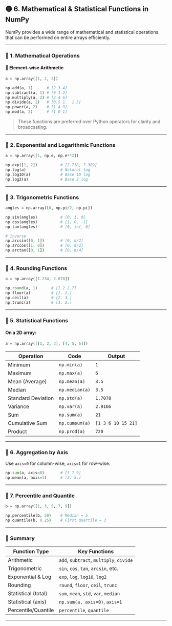 ## 🟡 **6. Mathematical & Statistical Functions in NumPy**

NumPy provides a wide range of mathematical and statistical operations that can be performed on entire arrays efficiently.

---

### 🔹 1. **Mathematical Operations**

#### 🔸 Element-wise Arithmetic

```python
a = np.array([1, 2, 3])

np.add(a, 1)      # [2 3 4]
np.subtract(a, 1) # [0 1 2]
np.multiply(a, 2) # [2 4 6]
np.divide(a, 2)   # [0.5 1.  1.5]
np.power(a, 2)    # [1 4 9]
np.mod(a, 2)      # [1 0 1]
```

> These functions are preferred over Python operators for clarity and broadcasting.

---

### 🔹 2. **Exponential and Logarithmic Functions**

```python
a = np.array([1, np.e, np.e**2])

np.exp([1, 2])          # [2.718, 7.389]
np.log(a)               # Natural log
np.log10(a)             # Base 10 log
np.log2(a)              # Base 2 log
```

---

### 🔹 3. **Trigonometric Functions**

```python
angles = np.array([0, np.pi/2, np.pi])

np.sin(angles)          # [0, 1, 0]
np.cos(angles)          # [1, 0, -1]
np.tan(angles)          # [0, inf, 0]

# Inverse
np.arcsin([0, 1])       # [0, π/2]
np.arccos([1, 0])       # [0, π/2]
np.arctan([0, 1])       # [0, π/4]
```

---

### 🔹 4. **Rounding Functions**

```python
a = np.array([1.234, 2.678])

np.round(a, 1)      # [1.2 2.7]
np.floor(a)         # [1. 2.]
np.ceil(a)          # [2. 3.]
np.trunc(a)         # [1. 2.]
```

---

### 🔹 5. **Statistical Functions**

#### On a 2D array:

```python
a = np.array([[1, 2, 3], [4, 5, 6]])
```

| Operation          | Code           | Output             |
| ------------------ | -------------- | ------------------ |
| Minimum            | `np.min(a)`    | `1`                |
| Maximum            | `np.max(a)`    | `6`                |
| Mean (Average)     | `np.mean(a)`   | `3.5`              |
| Median             | `np.median(a)` | `3.5`              |
| Standard Deviation | `np.std(a)`    | `1.7078`           |
| Variance           | `np.var(a)`    | `2.9166`           |
| Sum                | `np.sum(a)`    | `21`               |
| Cumulative Sum     | `np.cumsum(a)` | `[1 3 6 10 15 21]` |
| Product            | `np.prod(a)`   | `720`              |

---

### 🔹 6. **Aggregation by Axis**

Use `axis=0` for column-wise, `axis=1` for row-wise.

```python
np.sum(a, axis=0)       # [5 7 9]
np.mean(a, axis=1)      # [2. 5.]
```

---

### 🔹 7. **Percentile and Quantile**

```python
b = np.array([1, 3, 5, 7, 9])

np.percentile(b, 50)    # Median = 5
np.quantile(b, 0.25)    # First quartile = 3
```

---

### 📝 Summary

| Function Type       | Key Functions                           |
| ------------------- | --------------------------------------- |
| Arithmetic          | `add`, `subtract`, `multiply`, `divide` |
| Trigonometric       | `sin`, `cos`, `tan`, `arcsin`, etc.     |
| Exponential & Log   | `exp`, `log`, `log10`, `log2`           |
| Rounding            | `round`, `floor`, `ceil`, `trunc`       |
| Statistical (total) | `sum`, `mean`, `std`, `var`, `median`   |
| Statistical (axis)  | `np.sum(a, axis=0)`, `axis=1`           |
| Percentile/Quantile | `percentile`, `quantile`                |

---